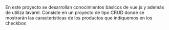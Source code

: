 En este proyecto se desarrollan conocimientos básicos de vue.js y además de utiliza lavarel. 
Consiste en un proyecto de tipo CRUD donde se mostrarán las características de los productos que indiquemos en los checkbox
